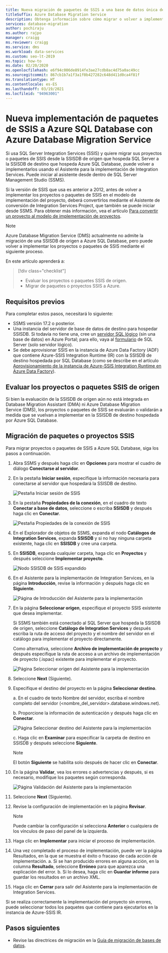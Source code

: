 ```yaml
---
title: Nueva migración de paquetes de SSIS a una base de datos única de SQL
titleSuffix: Azure Database Migration Service
description: Obtenga información sobre cómo migrar o volver a implementar paquetes y proyectos de SQL Server Integration Services a una base de datos única de Azure SQL Database mediante Azure Database Migration Service o Data Migration Assistant.
services: database-migration
author: pochiraju
ms.author: rajpo
manager: craigg
ms.reviewer: craigg
ms.service: dms
ms.workload: data-services
ms.custom: seo-lt-2019
ms.topic: how-to
ms.date: 02/20/2020
ms.openlocfilehash: e6f94c006de8914fe3ae27cdb8ac4d75a0ac49cc
ms.sourcegitcommit: 867cb1b7a1f3a1f0b427282c648d411d0ca4f81f
ms.translationtype: HT
ms.contentlocale: es-ES
ms.lasthandoff: 03/19/2021
ms.locfileid: "94963001"
---
```

# <a name="redeploy-ssis-packages-to-azure-sql-database-with-azure-database-migration-service"></a>Nueva implementación de paquetes de SSIS a Azure SQL Database con Azure Database Migration Service

Si usa SQL Server Integration Services (SSIS) y quiere migrar sus proyectos o paquetes de SSIS desde la SSISDB de origen que hospeda SQL Server a la SSISDB de destino que hospeda Azure SQL Database, puede volver a implementarlos usando el Asistente para la implementación de Integration Services. Puede iniciar al asistente desde dentro de SQL Server Management Studio (SSMS).

Si la versión de SSIS que usa es anterior a 2012, antes de volver a implementar los proyectos o paquetes de SSIS en el modelo de implementación del proyecto, deberá convertirlos mediante el Asistente de conversión de Integration Services Project, que también se puede iniciar desde SSMS. Para obtener más información, vea el artículo [Para convertir un proyecto al modelo de implementación de proyectos](/sql/integration-services/packages/deploy-integration-services-ssis-projects-and-packages?view=sql-server-2017#convert).

> [!NOTE]
> Azure Database Migration Service (DMS) actualmente no admite la migración de una SSISDB de origen a Azure SQL Database, pero puede volver a implementar los proyectos o paquetes de SSIS mediante el siguiente proceso.

En este artículo aprenderá a:
> [!div class="checklist"]
>
> * Evaluar los proyectos o paquetes SSIS de origen.
> * Migrar de paquetes o proyectos SSIS a Azure.

## <a name="prerequisites"></a>Requisitos previos

Para completar estos pasos, necesitará lo siguiente:

* SSMS versión 17.2 o posterior.
* Una instancia del servidor de base de datos de destino para hospedar SSISDB. Si todavía no tiene una, cree un [servidor SQL lógico](../azure-sql/database/logical-servers.md) (sin una base de datos) en Azure Portal; para ello, vaya al [formulario](https://ms.portal.azure.com/#create/Microsoft.SQLServer) de SQL Server (solo servidor lógico).
* Se debe aprovisionar SSIS en la instancia de Azure Data Factory (ADF) que contiene Azure-SSIS Integration Runtime (IR) con la SSISDB de destino hospedada por SQL Database (como se describe en el artículo [Aprovisionamiento de la instancia de Azure-SSIS Integration Runtime en Azure Data Factory](../data-factory/tutorial-deploy-ssis-packages-azure.md)).

## <a name="assess-source-ssis-projectspackages"></a>Evaluar los proyectos o paquetes SSIS de origen

Si bien la evaluación de la SSISDB de origen aún no está integrada en Database Migration Assistant (DMA) ni Azure Database Migration Service (DMS), los proyectos o paquetes de SSIS se evaluarán o validarán a medida que se vuelvan a implementar en la SSISDB de destino hospedada por Azure SQL Database.

## <a name="migrate-ssis-projectspackages"></a>Migración de paquetes o proyectos SSIS

Para migrar proyectos o paquetes de SSIS a Azure SQL Database, siga los pasos a continuación.

1. Abra SSMS y después haga clic en **Opciones** para mostrar el cuadro de diálogo **Conectarse al servidor**.

2. En la pestaña **Iniciar sesión**, especifique la información necesaria para conectarse al servidor que hospedará la SSISDB de destino.

    ![Pestaña Iniciar sesión de SSIS](media/how-to-migrate-ssis-packages/dms-ssis-login-tab.png)

3. En la pestaña **Propiedades de la conexión**, en el cuadro de texto **Conectar a base de datos**, seleccione o escriba **SSISDB** y después haga clic en **Conectar**.

    ![Pestaña Propiedades de la conexión de SSIS](media/how-to-migrate-ssis-packages/dms-ssis-conncetion-properties-tab.png)

4. En el Explorador de objetos de SSMS, expanda el nodo **Catálogos de Integration Services**, expanda **SSISDB** y si no hay ninguna carpeta existente, haga clic en **SSISDB** y cree una carpeta.

5. En **SSISDB**, expanda cualquier carpeta, haga clic en **Proyectos** y después seleccione **Implementar proyecto**.

    ![Nodo SSISDB de SSIS expandido](media/how-to-migrate-ssis-packages/dms-ssis-ssisdb-node-expanded.png)

6. En el Asistente para la implementación de Integration Services, en la página **Introducción**, revise la información y después haga clic en **Siguiente**.

    ![Página de Introducción del Asistente para la implementación](media/how-to-migrate-ssis-packages/dms-deployment-wizard-introduction-page.png)

7. En la página **Seleccionar origen**, especifique el proyecto SSIS existente que desea implementar.

    Si SSMS también está conectado al SQL Server que hospeda la SSISDB de origen, seleccione **Catálogo de Integration Services** y después escriba la ruta de acceso del proyecto y el nombre del servidor en el catálogo para implementar el proyecto directamente.

    Como alternativa, seleccione **Archivo de implementación de proyecto** y después especifique la ruta de acceso a un archivo de implementación de proyecto (.ispac) existente para implementar el proyecto.

    ![Página Seleccionar origen del Asistente para la implementación](media/how-to-migrate-ssis-packages/dms-deployment-wizard-select-source-page.png)
 
8. Seleccione **Next** (Siguiente).
9. Especifique el destino del proyecto en la página **Seleccionar destino**.

    a. En el cuadro de texto Nombre del servidor, escriba el nombre completo del servidor (<nombre_del_servidor>.database.windows.net).

    b. Proporcione la información de autenticación y después haga clic en **Conectar**.

    ![Página Seleccionar destino del Asistente para la implementación](media/how-to-migrate-ssis-packages/dms-deployment-wizard-select-destination-page.png)

    c. Haga clic en **Examinar** para especificar la carpeta de destino en SSISDB y después seleccione **Siguiente**.

    > [!NOTE]
    > El botón **Siguiente** se habilita solo después de hacer clic en **Conectar**.

10. En la página **Validar**, vea los errores o advertencias y después, si es necesario, modifique los paquetes según corresponda.

    ![Página Validación del Asistente para la implementación](media/how-to-migrate-ssis-packages/dms-deployment-wizard-validate-page.png)

11. Seleccione **Next** (Siguiente).

12. Revise la configuración de implementación en la página **Revisar**.

    > [!NOTE]
    > Puede cambiar la configuración si selecciona **Anterior** o cualquiera de los vínculos de paso del panel de la izquierda.

13. Haga clic en **Implementar** para iniciar el proceso de implementación.

14. Una vez completado el proceso de implementación, puede ver la página Resultados, en la que se muestra el éxito o fracaso de cada acción de implementación.
    a. Si se han producido errores en alguna acción, en la columna **Resultado**, seleccione **Erróneo** para que aparezca una explicación del error.
    b. Si lo desea, haga clic en **Guardar informe** para guardar los resultados en un archivo XML.

15. Haga clic en **Cerrar** para salir del Asistente para la implementación de Integration Services.

Si se realiza correctamente la implementación del proyecto sin errores, puede seleccionar todos los paquetes que contiene para ejecutarlos en la instancia de Azure-SSIS IR.

## <a name="next-steps"></a>Pasos siguientes

* Revise las directrices de migración en la [Guía de migración de bases de datos](https://datamigration.microsoft.com/).